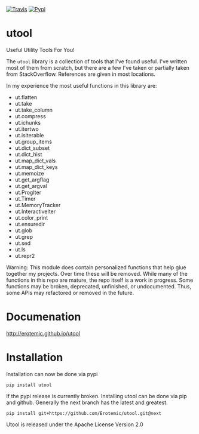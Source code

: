 [![Travis](https://img.shields.io/travis/Erotemic/utool.svg)](https://travis-ci.org/Erotemic/utool)
[![Pypi](https://img.shields.io/pypi/v/utool.svg)](https://pypi.python.org/pypi/utool)


# utool

Useful Utility Tools For You!

The `utool` library is a collection of tools that I've found useful. I've
written most of them from scratch, but there are a few I've taken or partially
taken from StackOverflow. References are given in most locations.  

In my experience the most useful functions in this library are:

* ut.flatten
* ut.take
* ut.take_column
* ut.compress
* ut.ichunks
* ut.itertwo
* ut.isiterable
* ut.group_items
* ut.dict_subset
* ut.dict_hist
* ut.map_dict_vals
* ut.map_dict_keys
* ut.memoize
* ut.get_argflag
* ut.get_argval
* ut.ProgIter
* ut.Timer
* ut.MemoryTracker
* ut.InteractiveIter
* ut.color_print
* ut.ensuredir
* ut.glob
* ut.grep
* ut.sed
* ut.ls
* ut.repr2

Warning: This module does contain personalized functions that help glue
together my projects.  Over time these will be removed.  While many of the
functions in this repo are mature, the repo itself is a work in progress.  Some
functions may be broken, deprecated, unfinished, or undocumented. Thus, some
APIs may refactored or removed in the future.

# Documenation
http://erotemic.github.io/utool


# Installation
Installation can now be done via pypi

    pip install utool

If the pypi release is currently broken. Installing utool can be done via pip
and github. Generally the next branch has the latest and greatest.

    pip install git+https://github.com/Erotemic/utool.git@next

Utool is released under the Apache License Version 2.0
